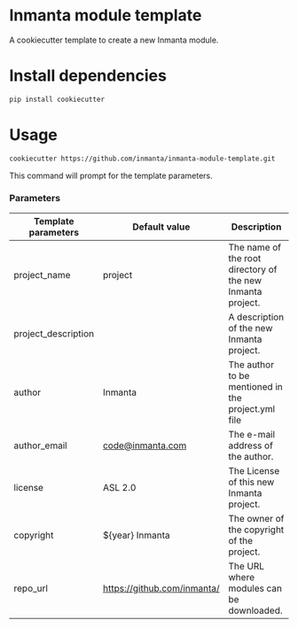 # Inmanta module template

A cookiecutter template to create a new Inmanta module.

# Install dependencies

```bash
pip install cookiecutter
```

# Usage

```bash
cookiecutter https://github.com/inmanta/inmanta-module-template.git
```

This command will prompt for the template parameters.

### Parameters

| Template parameters    | Default value                                            | Description                                                        |
|------------------------|----------------------------------------------------------|--------------------------------------------------------------------|
| project_name           | project                                                  | The name of the root directory of the new Inmanta project.       |
| project_description    |                                                          | A description of the new Inmanta project.                        |
| author                 | Inmanta                                                  | The author to be mentioned in the project.yml file                    |
| author_email           | code@inmanta.com                                         | The e-mail address of the author.                                  |
| license                | ASL 2.0                                                  | The License of this new Inmanta project.                         |
| copyright              | ${year} Inmanta                                          | The owner of the copyright of the project.                       |
| repo_url           | https://github.com/inmanta/ | The URL where modules can be downloaded. |
